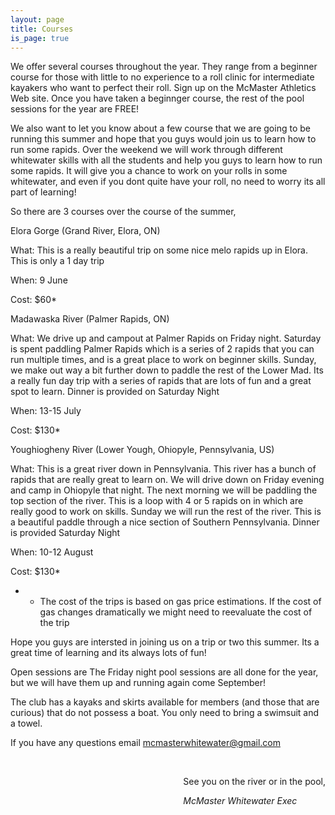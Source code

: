 ```yaml
---
layout: page
title: Courses
is_page: true
---
```


We offer several courses throughout the year. They range from a beginner course for those with little to no experience 
to a roll clinic for intermediate kayakers who want to perfect their roll. Sign up on the McMaster Athletics Web site.  Once you have taken a beginnger course, the rest of the pool sessions for the year are FREE! 
 
We also want to let you know about a few course that we are going to be running this summer and hope that you guys would join us to learn how to run some rapids.  Over the weekend we will work through different whitewater skills with all the students and help you guys to learn how to run some rapids.  It will give you a chance to work on your rolls in some whitewater, and even if you dont quite have your roll, no need to worry its all part of learning!

So there are 3 courses over the course of the summer,

Elora Gorge (Grand River, Elora, ON)

What: This is a really beautiful trip on some nice melo rapids up in Elora.  This is only a 1 day trip

When: 9 June

Cost: $60*

Madawaska River (Palmer Rapids, ON)

What: We drive up and campout at Palmer Rapids on Friday night.  Saturday is spent paddling Palmer Rapids which is a series of 2 rapids that you can run multiple times, and is a great place to work on beginner skills. Sunday, we make out way a bit further down to paddle the rest of the Lower Mad.  Its a really fun day trip with a series of rapids that are lots of fun and a great spot to learn.  Dinner is provided on Saturday Night

When: 13-15 July

Cost: $130*

Youghiogheny River (Lower Yough, Ohiopyle, Pennsylvania, US)

What: This is a great river down in Pennsylvania.  This river has a bunch of rapids that are really great to learn on.  We will drive down on Friday evening and camp in Ohiopyle that night.  The next morning we will be paddling the top section of the river.  This is a loop with 4 or 5 rapids on in which are really good to work on skills.  Sunday we will run the rest of the river.  This is a beautiful paddle through a nice section of Southern Pennsylvania.  Dinner is provided Saturday Night

When: 10-12 August

Cost: $130*

* - The cost of the trips is based on gas price estimations.  If the cost of gas changes dramatically we might need to reevaluate the cost of the trip

Hope you guys are intersted in joining us on a trip or two this summer.  Its a great time of learning and its always lots of fun!

Open sessions are The Friday night pool sessions are all done for the year, but we will have them up and running again come September!
 
The club has a kayaks and skirts available for members (and those that are curious) that do not possess a boat.  You only need to bring a swimsuit and a towel.
 
If you have any questions email mcmasterwhitewater@gmail.com 
 
<div style='float:right;'>
<br/>
<p>See you on the river or in the pool,</p>
<i>McMaster Whitewater Exec</i>
</div>
